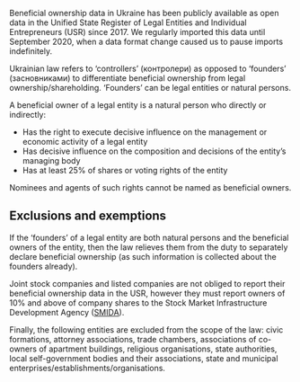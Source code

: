 Beneficial ownership data in Ukraine has been publicly available as open data in
the Unified State Register of Legal Entities and Individual Entrepreneurs (USR)
since 2017. We regularly imported this data until September 2020, when a data
format change caused us to pause imports indefinitely.

Ukrainian law refers to ‘controllers’ (контролери) as opposed to ‘founders’
(засновниками) to differentiate beneficial ownership from legal
ownership/shareholding. ‘Founders’ can be legal entities or natural persons.

A beneficial owner of a legal entity is a natural person who directly or
indirectly:

- Has the right to execute decisive influence on the management or economic
  activity of a legal entity
- Has decisive influence on the composition and decisions of the entity’s
  managing body
- Has at least 25% of shares or voting rights of the entity

Nominees and agents of such rights cannot be named as beneficial owners.

## Exclusions and exemptions

If the ‘founders’ of a legal entity are both natural persons and the beneficial
owners of the entity, then the law relieves them from the duty to separately
declare beneficial ownership (as such information is collected about the founders
already).

Joint stock companies and listed companies are not obliged to report their
beneficial ownership data in the USR, however they must report owners of 10% and
above of company shares to the Stock Market Infrastructure Development Agency
([SMIDA](https://smida.gov.ua/)).

Finally, the following entities are excluded from the scope of the law: civic
formations, attorney associations, trade chambers, associations of co-owners of
apartment buildings, religious organisations, state authorities, local
self-government bodies and their associations, state and municipal
enterprises/establishments/organisations.
